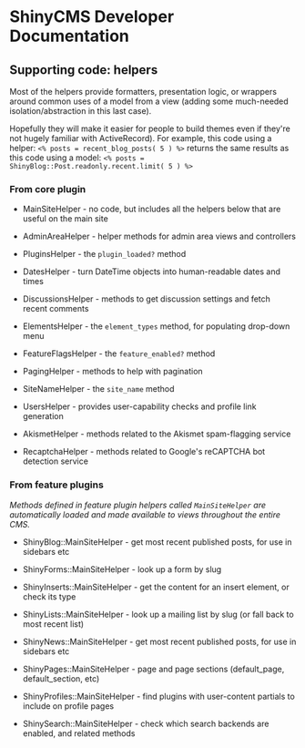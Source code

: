 # ShinyCMS Developer Documentation

## Supporting code: helpers

Most of the helpers provide formatters, presentation logic, or wrappers around common uses of a model from a view (adding some much-needed isolation/abstraction in this last case).

Hopefully they will make it easier for people to build themes even if they're not hugely familiar with ActiveRecord). For example, this code using a helper:
`<% posts = recent_blog_posts( 5 ) %>`
returns the same results as this code using a model:
`<% posts = ShinyBlog::Post.readonly.recent.limit( 5 ) %>`


### From core plugin

* MainSiteHelper     - no code, but includes all the helpers below that are useful on the main site

* AdminAreaHelper    - helper methods for admin area views and controllers

* PluginsHelper      - the `plugin_loaded?` method

* DatesHelper        - turn DateTime objects into human-readable dates and times
* DiscussionsHelper  - methods to get discussion settings and fetch recent comments
* ElementsHelper     - the `element_types` method, for populating drop-down menu
* FeatureFlagsHelper - the `feature_enabled?` method
* PagingHelper       - methods to help with pagination
* SiteNameHelper     - the `site_name` method
* UsersHelper        - provides user-capability checks and profile link generation

* AkismetHelper      - methods related to the Akismet spam-flagging service
* RecaptchaHelper    - methods related to Google's reCAPTCHA bot detection service


### From feature plugins

*Methods defined in feature plugin helpers called `MainSiteHelper` are automatically loaded and made available to views throughout the entire CMS.*

* ShinyBlog::MainSiteHelper     - get most recent published posts, for use in sidebars etc

* ShinyForms::MainSiteHelper    - look up a form by slug

* ShinyInserts::MainSiteHelper  - get the content for an insert element, or check its type

* ShinyLists::MainSiteHelper    - look up a mailing list by slug (or fall back to most recent list)

* ShinyNews::MainSiteHelper     - get most recent published posts, for use in sidebars etc

* ShinyPages::MainSiteHelper    - page and page sections (default_page, default_section, etc)

* ShinyProfiles::MainSiteHelper - find plugins with user-content partials to include on profile pages

* ShinySearch::MainSiteHelper   - check which search backends are enabled, and related methods

